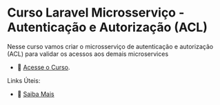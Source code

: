 # Curso Laravel Microsserviço - Autenticação e Autorização (ACL)

Nesse curso vamos criar o microsserviço de autenticação e autorização (ACL) para validar os acessos aos demais microservices

- :movie_camera: [Acesse o Curso](https://academy.especializati.com.br/curso/laravel-microservices-autenticacao-autorizacao-acl).


Links Úteis:

- :tada: [Saiba Mais](https://linktr.ee/especializati)
